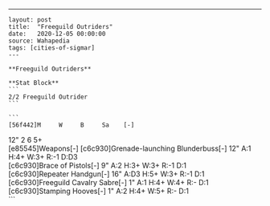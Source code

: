 ---
    layout: post
    title:  "Freeguild Outriders"
    date:   2020-12-05 00:00:00
    source: Wahapedia
    tags: [cities-of-sigmar]
    ---
    
    **Freeguild Outriders**
    
    **Stat Block**
    ```
    2/2 Freeguild Outrider
    ```
    
    ```
    [56f442]M     W     B     Sa    [-]
12"   2     6     5+    
[e85545]Weapons[-]
[c6c930]Grenade-launching Blunderbuss[-]
12"    A:1    H:4+   W:3+   R:-1   D:D3  
[c6c930]Brace of Pistols[-]
9"     A:2    H:3+   W:3+   R:-1   D:1   
[c6c930]Repeater Handgun[-]
16"    A:D3   H:5+   W:3+   R:-1   D:1   
[c6c930]Freeguild Cavalry Sabre[-]
1"     A:1    H:4+   W:4+   R:-    D:1   
[c6c930]Stamping Hooves[-]
1"     A:2    H:4+   W:5+   R:-    D:1   
    ```
    
    
    